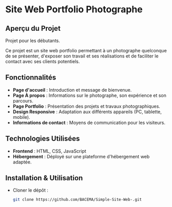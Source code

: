 # Site Web Portfolio Photographe

## Aperçu du Projet
Projet pour les débutants.

Ce projet est un site web portfolio permettant à un photographe quelconque de se présenter, d'exposer son travail et ses réalisations et de faciliter le contact avec ses clients potentiels.

## Fonctionnalités
- **Page d'accueil** : Introduction et message de bienvenue.
- **Page À propos** : Informations sur le photographe, son expérience et son parcours.
- **Page Portfolio** : Présentation des projets et travaux photographiques.
- **Design Responsive** : Adaptation aux différents appareils (PC, tablette, mobile).
- **Informations de contact** : Moyens de communication pour les visiteurs.

## Technologies Utilisées
- **Frontend** : HTML, CSS, JavaScript
- **Hébergement** : Déployé sur une plateforme d'hébergement web adaptée.

## Installation & Utilisation
 * Cloner le dépôt :
   ```bash
   git clone https://github.com/BACEMA/Simple-Site-Web-.git
   ```
